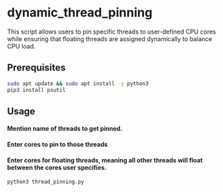 # dynamic_thread_pinning
This script allows users to pin specific threads to user-defined CPU cores while ensuring that floating threads are assigned dynamically to balance CPU load. 

## Prerequisites
```bash
sudo apt update && sudo apt install -y python3
pip3 install psutil
```

## Usage
#### Mention name of threads to get pinned.
#### Enter cores to pin to those threads
#### Enter cores for floating threads, meaning all other threads will float between the cores user specifies. 
```bash
python3 thread_pinning.py
```
